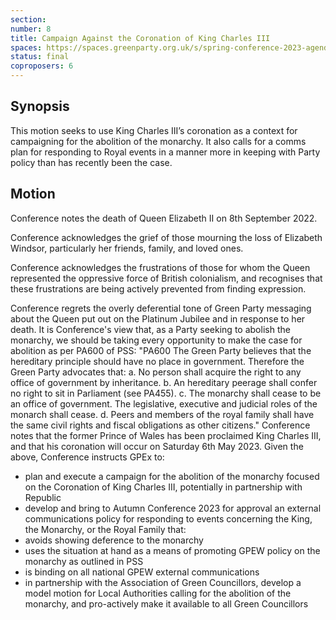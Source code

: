 ```yaml
---
section:
number: 8
title: Campaign Against the Coronation of King Charles III
spaces: https://spaces.greenparty.org.uk/s/spring-conference-2023-agenda-forum/?contentId=117131
status: final
coproposers: 6
---
```

## Synopsis
This motion seeks to use King Charles III’s coronation as a context for campaigning
for the abolition of the monarchy. It also calls for a comms plan for responding to
Royal events in a manner more in keeping with Party policy than has recently been
the case.

## Motion
Conference notes the death of Queen Elizabeth II on 8th September 2022.

Conference acknowledges the grief of those mourning the loss of Elizabeth
Windsor, particularly her friends, family, and loved ones.

Conference acknowledges the frustrations of those for whom the Queen
represented the oppressive force of British colonialism, and recognises that these
frustrations are being actively prevented from finding expression.

Conference regrets the overly deferential tone of Green Party messaging about the
Queen put out on the Platinum Jubilee and in response to her death. It is
Conference's view that, as a Party seeking to abolish the monarchy, we should be
taking every opportunity to make the case for abolition as per PA600 of PSS:
"PA600 The Green Party believes that the hereditary principle should have no
place in government. Therefore the Green Party advocates that:
a. No person shall acquire the right to any office of government by
inheritance.
b. An hereditary peerage shall confer no right to sit in Parliament (see PA455).
c. The monarchy shall cease to be an office of government. The legislative,
executive and judicial roles of the monarch shall cease.
d. Peers and members of the royal family shall have the same civil rights and
fiscal obligations as other citizens."
Conference notes that the former Prince of Wales has been proclaimed King
Charles III, and that his coronation will occur on Saturday 6th May 2023.
Given the above, Conference instructs GPEx to:
* plan and execute a campaign for the abolition of the monarchy focused on
the Coronation of King Charles III, potentially in partnership with Republic
* develop and bring to Autumn Conference 2023 for approval an external
communications policy for responding to events concerning the King, the
Monarchy, or the Royal Family that:
* avoids showing deference to the monarchy
* uses the situation at hand as a means of promoting GPEW policy on
the monarchy as outlined in PSS
* is binding on all national GPEW external communications
* in partnership with the Association of Green Councillors, develop a model
motion for Local Authorities calling for the abolition of the monarchy, and
pro-actively make it available to all Green Councillors
